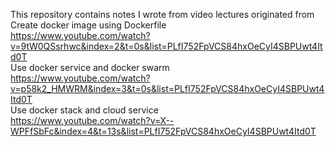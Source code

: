 This repository contains notes I wrote from video lectures originated from  
Create docker image using Dockerfile  
https://www.youtube.com/watch?v=9tW0QSsrhwc&index=2&t=0s&list=PLfI752FpVCS84hxOeCyI4SBPUwt4Itd0T  
Use docker service and docker swarm  
https://www.youtube.com/watch?v=p58k2_HMWRM&index=3&t=0s&list=PLfI752FpVCS84hxOeCyI4SBPUwt4Itd0T  
Use docker stack and cloud service  
https://www.youtube.com/watch?v=X--WPFfSbFc&index=4&t=13s&list=PLfI752FpVCS84hxOeCyI4SBPUwt4Itd0T  
